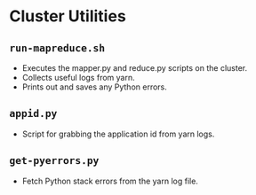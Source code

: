 # Cluster Utilities

## `run-mapreduce.sh`

* Executes the mapper.py and reduce.py scripts on the cluster.
* Collects useful logs from yarn.
* Prints out and saves any Python errors.

## `appid.py`

* Script for grabbing the application id from yarn logs.

## `get-pyerrors.py`

* Fetch Python stack errors from the yarn log file.
